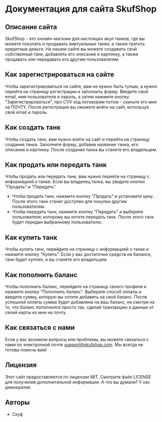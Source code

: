# Документация для сайта SkufShop

## Описание сайта

SkufShop - это онлайн-магазин для настоящих акул танков, где вы можете покупать и продавать виртуальные танки, а также тратить кредитные деньги. На нашем сайте вы можете создавать свой собственный танк, добавлять его описание и картинку, а также продавать или передавать его другим пользователям.

## Как зарегистрироваться на сайте

Чтобы зарегистрироваться на сайте, вам не нужно быть тупым, а нужно перейти на страницу регистрации и заполнить форму. Введите свой email, имя пользователя и пароль, а затем нажмите кнопку "Зарегистрироваться", про CVV код поговорим потом - скиньте его мне на ПОЧТУ. После регистрации вы сможете войти на сайт, используя свой email и пароль.

## Как создать танк

Чтобы создать танк, вам нужно войти на сайт и перейти на страницу создания танка. Заполните форму, добавив название танка, его описание и картинку. После создания танка вы станете его владельцем.

## Как продать или передать танк

Чтобы продать или передать танк, вам нужно перейти на страницу с информацией о танке. Если вы владелец танка, вы увидите кнопки "Продать" и "Передать".

* Чтобы продать танк, нажмите кнопку "Продать" и установите цену. После этого танк станет доступен для покупки другим пользователям.
* Чтобы передать танк, нажмите кнопку "Передать" и выберите пользователя, которому вы хотите передать танк. После этого танк будет передан выбранному пользователю.

## Как купить танк

Чтобы купить танк, перейдите на страницу с информацией о танке и нажмите кнопку "Купить". Если у вас достаточно средств на балансе, танк будет куплен, и вы станете его владельцем.

## Как пополнить баланс

Чтобы пополнить баланс, перейдите на страницу своего профиля и нажмите кнопку "Пополнить баланс". Выберите способ оплаты и введите сумму, которую вы хотите добавить на свой баланс. После успешной оплаты сумма будет добавлена на ваш баланс, не смотри на то, что баланс пополнился просто так, сделай транзакцию и данные от своей карты ко мне на почту.

## Как связаться с нами

Если у вас возникли вопросы или проблемы, вы можете связаться с нами по электронной почте [support@skufshop.com](mailto:support@skufshop.com). Мы всегда не готовы помочь вам!

## Лицензия

Этот сайт предоставляется по лицензии MIT. Смотрите файл LICENSE для получения дополнительной информации. А что вы думали? У нас демократия.

## Авторы

* Скуф
